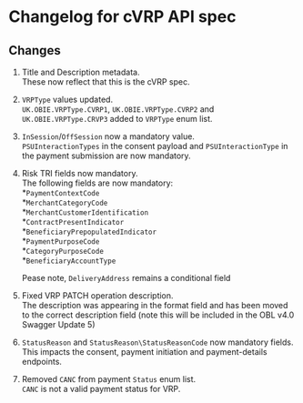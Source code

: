 # Changelog for cVRP API spec

## Changes

1. Title and Description metadata.  
    These now reflect that this is the cVRP spec.
2. `VRPType` values updated.  
    `UK.OBIE.VRPType.CVRP1`, `UK.OBIE.VRPType.CVRP2` and `UK.OBIE.VRPType.CRVP3` added to `VRPType` enum list.
3. `InSession`/`OffSession` now a mandatory value.  
    `PSUInteractionTypes` in the consent payload and `PSUInteractionType` in the payment submission are now mandatory.
4. Risk TRI fields now mandatory.  
    The following fields are now mandatory:  
        *`PaymentContextCode`  
        *`MerchantCategoryCode`  
        *`MerchantCustomerIdentification`  
        *`ContractPresentIndicator`  
        *`BeneficiaryPrepopulatedIndicator`  
        *`PaymentPurposeCode`  
        *`CategoryPurposeCode`  
        *`BeneficiaryAccountType`  

    Pease note, `DeliveryAddress` remains a conditional field
5. Fixed VRP PATCH operation description.  
    The description was appearing in the format field and has been moved to the correct description field (note this will be included in the OBL v4.0 Swagger Update 5)
6. `StatusReason` and `StatusReason\StatusReasonCode` now mandatory fields.  
    This impacts the consent, payment initiation and payment-details endpoints.
7. Removed `CANC` from payment `Status` enum list.  
    `CANC` is not a valid payment status for VRP.
